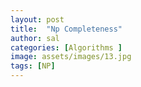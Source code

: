 ```yaml
---
layout: post
title:  "Np Completeness"
author: sal
categories: [Algorithms ]
image: assets/images/13.jpg
tags: [NP]
---
```

### 
